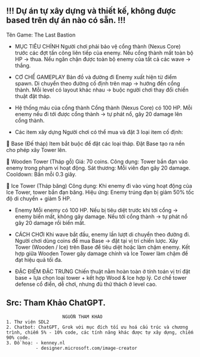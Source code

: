 !!! Dự án tự xây dựng và thiết kế, không được based trên dự án nào có sẵn. !!!
------------------------------------------------------------------------------------------------------
Tên Game: The Last Bastion

- MỤC TIÊU CHÍNH
Người chơi phải bảo vệ cổng thành (Nexus Core) trước các đợt tấn công liên tiếp của enemy.
Nếu cổng thành mất toàn bộ HP → thua.
Nếu ngăn chặn được toàn bộ enemy của tất cả các wave → thắng.

- CƠ CHẾ GAMEPLAY
Bản đồ và đường đi
Enemy xuất hiện từ điểm spawn.
Di chuyển theo đường cố định trên map → hướng đến cổng thành.
Mỗi level có layout khác nhau → buộc người chơi thay đổi chiến thuật đặt tháp.

- Hệ thống máu của cổng thành
Cổng thành (Nexus Core) có 100 HP.
Mỗi enemy nếu đi tới được cổng thành → tự phát nổ, gây 20 damage lên cổng thành.

- Các item xây dựng
Người chơi có thể mua và đặt 3 loại item cố định:

🔷 Base (Đế tháp)
Item bắt buộc để đặt các loại tháp.
Đặt Base tạo ra nền cho phép xây Tower lên.

🔷 Wooden Tower (Tháp gỗ)
Giá: 70 coins.
Công dụng: Tower bắn đạn vào enemy trong phạm vi hoạt động.
Sát thương: Mỗi viên đạn gây 20 damage.
Cooldown: Bắn mỗi 0.3 giây.

🔷 Ice Tower (Tháp băng)
Công dụng: Khi enemy đi vào vùng hoạt động của Ice Tower, tower bắn đạn băng.
Hiệu ứng: Enemy trúng đạn bị giảm 50% tốc độ di chuyển + giảm 5 HP.

- Enemy
Mỗi enemy có 100 HP.
Nếu bị tiêu diệt trước khi tới cổng → enemy biến mất, không gây damage.
Nếu tới cổng thành → tự phát nổ gây 20 damage rồi biến mất.

- CÁCH CHƠI
Khi wave bắt đầu, enemy lần lượt di chuyển theo đường đi.
Người chơi dùng coins để mua Base → đặt tại vị trí chiến lược.
Xây Tower (Wooden / Ice) trên Base để tiêu diệt hoặc làm chậm enemy.
Kết hợp giữa Wooden Tower gây damage chính và Ice Tower làm chậm để đạt hiệu quả tối đa.

- ĐẶC ĐIỂM ĐẶC TRƯNG
Chiến thuật nằm hoàn toàn ở tính toán vị trí đặt base + lựa chọn loại tower + kết hợp Wood & Ice hợp lý.
Cơ chế tower defense cổ điển, dễ chơi, nhưng đủ thử thách ở level cao.

Src: Tham Khảo ChatGPT.
------------------------------------------------------------------------------------------------------

                         NGUỒN THAM KHẢO
    1. Thư viện SDL2
    2. Chatbot: ChatGPT, Grok với mục đích tối ưu hoá cấu trúc và chương trình, chiếm 5% - 10% code, các tính năng khác được tự xây dựng, chiếm 90% code.
    3. Đồ hoạ: - kenney.nl
               - designer.microsoft.com/image-creator 
    

       